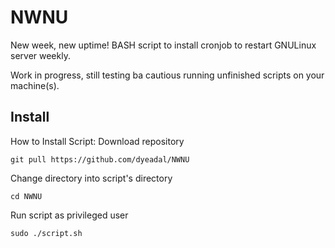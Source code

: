 # NWNU
New week, new uptime! BASH script to install cronjob to restart GNULinux server weekly.

Work in progress, still testing ba cautious running unfinished scripts on your machine(s).

## Install

How to Install Script:
Download repository

`git pull https://github.com/dyeadal/NWNU`


Change directory into script's directory

`cd NWNU`


Run script as privileged user

`sudo ./script.sh`

